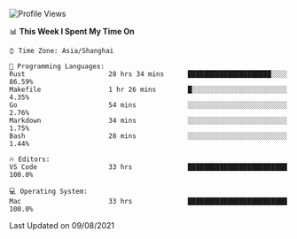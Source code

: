 <!--START_SECTION:waka-->
![Profile Views](http://img.shields.io/badge/Profile%20Views-4-blue)

📊 **This Week I Spent My Time On** 

```text
⌚︎ Time Zone: Asia/Shanghai

💬 Programming Languages: 
Rust                     28 hrs 34 mins      █████████████████████░░░░   86.59% 
Makefile                 1 hr 26 mins        █░░░░░░░░░░░░░░░░░░░░░░░░   4.35% 
Go                       54 mins             ░░░░░░░░░░░░░░░░░░░░░░░░░   2.76% 
Markdown                 34 mins             ░░░░░░░░░░░░░░░░░░░░░░░░░   1.75% 
Bash                     28 mins             ░░░░░░░░░░░░░░░░░░░░░░░░░   1.44%

🔥 Editors: 
VS Code                  33 hrs              █████████████████████████   100.0%

💻 Operating System: 
Mac                      33 hrs              █████████████████████████   100.0%

```


 Last Updated on 09/08/2021
<!--END_SECTION:waka-->
